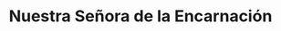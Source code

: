 ---
title: "Nuestra Señora de la Encarnación"
url: /peal-de-becerro/nuestra-senora-de-la-encarnacion/
shop: directores de funerarias
---